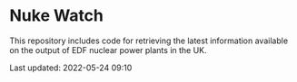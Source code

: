 # Nuke Watch

This repository includes code for retrieving the latest information available on the output of EDF nuclear power plants in the UK.

Last updated: 2022-05-24 09:10